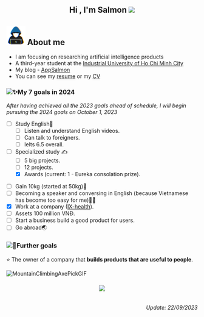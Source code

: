 
<h2 align="center"><b>Hi , I'm Salmon </b><img src="https://media.giphy.com/media/hvRJCLFzcasrR4ia7z/giphy.gif" width="35"></h2>

## <picture><img src = "https://github.com/0xAbdulKhalid/0xAbdulKhalid/raw/main/assets/mdImages/about_me.gif" width = 50px></picture> **About me**

- I am focusing on researching artificial intelligence products
- A third-year student at the [Industrial University of Ho Chi Minh City](https://iuh.edu.vn/)
- My blog - [AppSalmon](https://appsalmon.github.io/)
- You can see my [resume](https://appsalmon.github.io/about/#2) or my [CV](https://github.com/AppSalmon/AppSalmon/blob/main/DaoXuanHoangTuan_cv_21_2_2024.pdf)



<!-- ### <img src="https://media.giphy.com/media/iY8CRBdQXODJSCERIr/giphy.gif" width="35"><b>✨My 5 goals in 2023</b>

- [Unknown] Won a scholarship for the 1st semester of the 3rd year. (This goal mus wait until 2024 to have result)
- [X] Learned 1500 English words (Until 30/9/2023 > 1800 English words).
- [X] Completed 3 big projects, 5 projects and won awards, priority in AI field - (Until 30/9/2023: 5+ big projects, 10+ projects, 2 award).
- [X] Speakers in a hall of > 500 people.
- [X] Go to practice (Internship at [RTA](https://rta.vn/) company).

== After having achieved all the 2023 goals ahead of schedule, I will begin pursuing the 2024 goals on October 1, 2023 ==
-->

### <img src="https://media.giphy.com/media/iY8CRBdQXODJSCERIr/giphy.gif" width="35"><b>✨My 7 goals in 2024</b>

<!-- https://www.canva.com/design/DAF9XC24RV8/BaUkceru0Kl37dYHU-MCIw/edit -->

*After having achieved all the 2023 goals ahead of schedule, I will begin pursuing the 2024 goals on October 1, 2023*

- [ ] Study English🗽
  - [ ] Listen and understand English videos.
  - [ ] Can talk to foreigners.
  - [ ] Ielts 6.5 overall.
- [ ] Specialized study ✍️
  - [ ] 5 big projects. <!-- (UITDS2023 - Fact checking for Vietnamese✅, VietNamDatathon2023 - AIstyle✅, DataGotTalent - EDA Data Cinema Company✅, Dery startup) -->
  - [ ] 12 projects. <!-- (Todolist website✅, Implementation Neural Network Recognize The Shape Of Objects✅, Training python lecture✅, Common Repcounting Accuracy)-->
  - [X] Awards (current: 1 - Eureka consolation prize).
 <!-- - [ ] Courses ([Machine Learning Specialization Certification - 3 course series](https://www.coursera.org/specializations/machine-learning-introduction)). -->
 <!-- - [ ] Courses ([Deep Learning Specialization Certification - 5 course series](https://www.coursera.org/specializations/deep-learning)). -->
- [ ] Gain 10kg (started at 50kg)💪
- [ ] Becoming a speaker and conversing in English (because Vietnamese has become too easy for me)👨‍💼
- [X] Work at a company ([IX-health](https://me.ix-health.com/)).
- [ ] Assets 100 million VNĐ.
- [ ] Start a business build a good product for users.
- [ ] Go abroad🌏

### <img src="https://media.giphy.com/media/iY8CRBdQXODJSCERIr/giphy.gif" width="35"><b>🌠Further goals</b>
⭐ The owner of a company that **builds products that are useful to people**.


![MountainClimbingAxePickGIF](https://github.com/AppSalmon/AppSalmon/assets/120777599/340a994a-f691-41f6-9630-3b8ba009f550)

### <a src="" width="35"><b></b>

<div align="center">

<img src="https://user-images.githubusercontent.com/73097560/115834477-dbab4500-a447-11eb-908a-139a6edaec5c.gif"><br><br>

  <p align="right"><em>Update: 22/09/2023</em></p>

